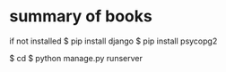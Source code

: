 # summary of books

if not installed
$ pip install django
$ pip install psycopg2


$ cd <road to rep>
$ python manage.py runserver
